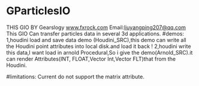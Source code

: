 # GParticlesIO
THIS GIO BY Gearslogy
www.fxrock.com
Email:liuyangping207@qq.com
This GIO Can transfer particles data in several 3d applications.
#demos:
    1,houdini load and save data demo (Houdini_SRC),this demo can write all the Houdini point attributes into local disk.and load it
    back !
    2,houdini write this data,I want load in arnold Procedural,So i give the demo(Arnold_SRC).it can render Attributes(INT,
	FLOAT,Vector Int,Vector FLT)that from the Houdini.

#limitations:
	Current do not support the matrix attribute.